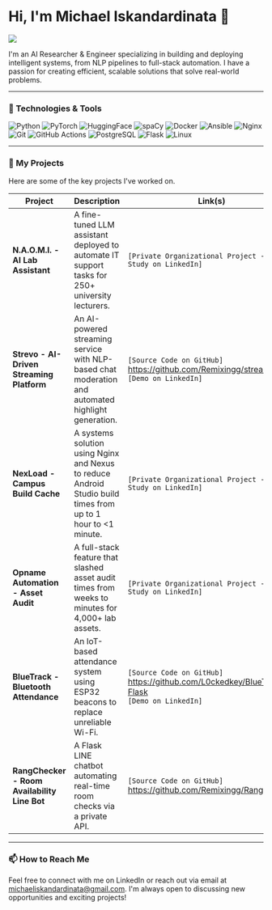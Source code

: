 # Hi, I'm Michael Iskandardinata 👋

<p align="left">
  <a href="https://www.linkedin.com/in/michael-is/" target="_blank"><img src="https://img.shields.io/badge/LinkedIn-0077B5?style=for-the-badge&logo=linkedin&logoColor=white" /></a>
</p>

I'm an AI Researcher & Engineer specializing in building and deploying intelligent systems, from NLP pipelines to full-stack automation. I have a passion for creating efficient, scalable solutions that solve real-world problems.

---

### 🔧 Technologies & Tools

![Python](https://img.shields.io/badge/Python-3776AB?style=for-the-badge&logo=python&logoColor=white)
![PyTorch](https://img.shields.io/badge/PyTorch-EE4C2C?style=for-the-badge&logo=pytorch&logoColor=white)
![HuggingFace](https://img.shields.io/badge/HuggingFace-F50000?style=for-the-badge&logo=HuggingFace&logoColor=white)
![spaCy](https://img.shields.io/badge/spaCy-2D4059?style=for-the-badge&logo=spacy&logoColor=white)
![Docker](https://img.shields.io/badge/Docker-2496ED?style=for-the-badge&logo=docker&logoColor=white)
![Ansible](https://img.shields.io/badge/Ansible-EE0000?style=for-the-badge&logo=ansible&logoColor=white)
![Nginx](https://img.shields.io/badge/Nginx-009639?style=for-the-badge&logo=nginx&logoColor=white)
![Git](https://img.shields.io/badge/Git-F05032?style=for-the-badge&logo=git&logoColor=white)
![GitHub Actions](https://img.shields.io/badge/GitHub_Actions-2088FF?style=for-the-badge&logo=github-actions&logoColor=white)
![PostgreSQL](https://img.shields.io/badge/PostgreSQL-336791?style=for-the-badge&logo=postgresql&logoColor=white)
![Flask](https://img.shields.io/badge/Flask-000000?style=for-the-badge&logo=flask&logoColor=white)
![Linux](https://img.shields.io/badge/Linux-FCC624?style=for-the-badge&logo=linux&logoColor=black)

---

### 🚀 My Projects

Here are some of the key projects I've worked on.

| Project                                    | Description                                                                                             | Link(s)                                                                                                                                                            |
| ------------------------------------------ | ------------------------------------------------------------------------------------------------------- | ------------------------------------------------------------------------------------------------------------------------------------------------------------------ |
| **N.A.O.M.I. - AI Lab Assistant** | A fine-tuned LLM assistant deployed to automate IT support tasks for 250+ university lecturers.            | `[Private Organizational Project - Case Study on LinkedIn]`                                                                           |
| **Strevo - AI-Driven Streaming Platform** | An AI-powered streaming service with NLP-based chat moderation and automated highlight generation.        | `[Source Code on GitHub]` https://github.com/Remixingg/streaming-ai<br>`[Demo on LinkedIn]`                                                                     |
| **NexLoad - Campus Build Cache** | A systems solution using Nginx and Nexus to reduce Android Studio build times from up to 1 hour to <1 minute. | `[Private Organizational Project - Case Study on LinkedIn]`                                                                            |
| **Opname Automation - Asset Audit** | A full-stack feature that slashed asset audit times from weeks to minutes for 4,000+ lab assets.          | `[Private Organizational Project - Case Study on LinkedIn]`                                                                           |
| **BlueTrack - Bluetooth Attendance** | An IoT-based attendance system using ESP32 beacons to replace unreliable Wi-Fi.                           | `[Source Code on GitHub]` https://github.com/L0ckedkey/BlueTrack-Flask<br> `[Demo on LinkedIn]`                                                                    |
| **RangChecker - Room Availability Line Bot** | A Flask LINE chatbot automating real-time room checks via a private API.                           | `[Source Code on GitHub]` https://github.com/Remixingg/RangChecker<br>                                                                    |

---

### 📫 How to Reach Me

Feel free to connect with me on LinkedIn or reach out via email at michaeliskandardinata@gmail.com. I'm always open to discussing new opportunities and exciting projects!
